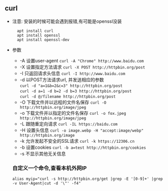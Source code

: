 ## curl
- 注意: 安装的时候可能会遇到报错,有可能是openssl没装
		
		apt install curl
		apt install openssl
		apt install openssl-dev
- 参数
	- -A	设置user-agent ```curl -A "Chrome" http://www.baidu.com```
	- -X	设置指定方法请求	`curl -X POST http://httpbin.org/post`
	- -I	只返回请求头信息	`curl -I http://www.baidu.com`
	- -d	以POST方法请求url, 并发送相应的参数   
	 `curl -d "a=1&b=2&c=3" http://httpbin.org/post`   
	 `curl -d a=1 -d b=2 -d b=3 http://httpbin.org/post`    
	 `curl -d @/filename http://httpbin.org/post`
	- -O	下载文件并以远程的文件名保存	`curl -O http://httpbin.org/image/jpeg `
	- -o	下载文件并以指定的文件名保存	`curl -o fox.jpeg http://httpbin.org/image/jpeg`
	- -L 	跟随重定向请求	`curl -IL https://baidu.com`
	- -H 设置头信息	`curl -o image.webp -H "accept:image/webp" http://httpbin.org/image`
	- -k 允许发起不安全的SSL请求 `curl -k https://12306.cn`
	- -b 设置cookies 	`curl -b a=test http://httpbin.org/cookies` 
	- -s 不显示其他无关信息

	### 自定义一个命令,查看本机外网IP

	`alias myip="curl -s http://httpbin.org/get |grep -E '[0-9]+' |grep -v User-Agent|cut -d '\"' -f4"`